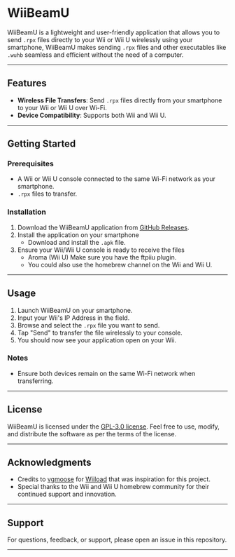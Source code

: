 # WiiBeamU

WiiBeamU is a lightweight and user-friendly application that allows you to send `.rpx` files directly to your Wii or Wii U wirelessly using your smartphone, WiiBeamU makes sending `.rpx` files and other executables like `.wuhb` seamless and efficient without the need of a computer.

---

## Features

- **Wireless File Transfers**: Send `.rpx` files directly from your smartphone to your Wii or Wii U over Wi-Fi.
- **Device Compatibility**: Supports both Wii and Wii U.

---

## Getting Started

### Prerequisites

- A Wii or Wii U console connected to the same Wi-Fi network as your smartphone.
- `.rpx` files to transfer.

### Installation

1. Download the WiiBeamU application from [GitHub Releases](https://github.com/Sudachi-E/WiiBeamU/releases/).
2. Install the application on your smartphone
    - Download and install the `.apk` file.
3. Ensure your Wii/Wii U console is ready to receive the files
    - Aroma (Wii U) Make sure you have the ftpiiu plugin.
    - You could also use the homebrew channel on the Wii and Wii U.

---

## Usage

1. Launch WiiBeamU on your smartphone.
2. Input your Wii's IP Address in the field.
3. Browse and select the `.rpx` file you want to send.
4. Tap "Send" to transfer the file wirelessly to your console.
5. You should now see your application open on your Wii.

### Notes

- Ensure both devices remain on the same Wi-Fi network when transferring.

---

## License

WiiBeamU is licensed under the [GPL-3.0 license](LICENSE). Feel free to use, modify, and distribute the software as per the terms of the license.

---

## Acknowledgments

- Credits to [vgmoose]([https://wiibrew.org/wiki/Sendelf](https://github.com/vgmoose)) for [Wiiload](https://github.com/vgmoose/Wiiload-for-Android) that was inspiration for this project.
- Special thanks to the Wii and Wii U homebrew community for their continued support and innovation.

---

## Support

For questions, feedback, or support, please open an issue in this repository.

---

